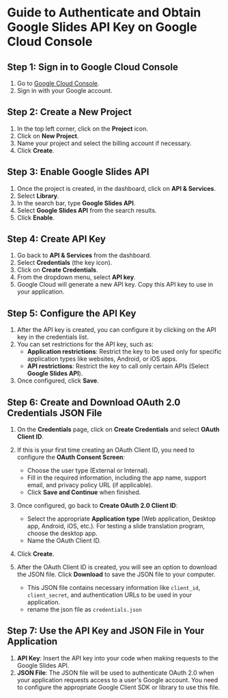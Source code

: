 # Guide to Authenticate and Obtain Google Slides API Key on Google Cloud Console

## Step 1: Sign in to Google Cloud Console
1. Go to [Google Cloud Console](https://console.cloud.google.com/).
2. Sign in with your Google account.

## Step 2: Create a New Project
1. In the top left corner, click on the **Project** icon.
2. Click on **New Project**.
3. Name your project and select the billing account if necessary.
4. Click **Create**.

## Step 3: Enable Google Slides API
1. Once the project is created, in the dashboard, click on **API & Services**.
2. Select **Library**.
3. In the search bar, type **Google Slides API**.
4. Select **Google Slides API** from the search results.
5. Click **Enable**.

## Step 4: Create API Key
1. Go back to **API & Services** from the dashboard.
2. Select **Credentials** (the key icon).
3. Click on **Create Credentials**.
4. From the dropdown menu, select **API key**.
5. Google Cloud will generate a new API key. Copy this API key to use in your application.

## Step 5: Configure the API Key
1. After the API key is created, you can configure it by clicking on the API key in the credentials list.
2. You can set restrictions for the API key, such as:
   - **Application restrictions**: Restrict the key to be used only for specific application types like websites, Android, or iOS apps.
   - **API restrictions**: Restrict the key to call only certain APIs (Select **Google Slides API**).
3. Once configured, click **Save**.

## Step 6: Create and Download OAuth 2.0 Credentials JSON File
1. On the **Credentials** page, click on **Create Credentials** and select **OAuth Client ID**.

2. If this is your first time creating an OAuth Client ID, you need to configure the **OAuth Consent Screen**:
   - Choose the user type (External or Internal).
   - Fill in the required information, including the app name, support email, and privacy policy URL (if applicable).
   - Click **Save and Continue** when finished.

3. Once configured, go back to **Create OAuth 2.0 Client ID**:
   - Select the appropriate **Application type** (Web application, Desktop app, Android, iOS, etc.). For testing a slide translation program, choose the desktop app.
   - Name the OAuth Client ID.

4. Click **Create**.

5. After the OAuth Client ID is created, you will see an option to download the JSON file. Click **Download** to save the JSON file to your computer.
   - This JSON file contains necessary information like `client_id`, `client_secret`, and authentication URLs to be used in your application.
   - rename the json file as `credentials.json`

## Step 7: Use the API Key and JSON File in Your Application
1. **API Key**: Insert the API key into your code when making requests to the Google Slides API.
2. **JSON File**: The JSON file will be used to authenticate OAuth 2.0 when your application requests access to a user's Google account. You need to configure the appropriate Google Client SDK or library to use this file.
